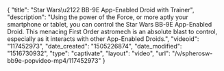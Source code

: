 {
    "title": "Star Wars\u2122 BB-9E App-Enabled Droid with Trainer",
    "description": "Using the power of the Force, or more aptly your smartphone or tablet, you can control the Star Wars BB-9E App-Enabled Droid. This menacing First Order astromech is an absolute blast to control, especially as it interacts with other App-Enabled Droids.",
    "videoid": "117452973",
    "date_created": "1505226874",
    "date_modified": "1516730932",
    "type": "captivate",
    "layout": "video",
    "url": "\/v\/spherosw-bb9e-popvideo-mp4\/117452973"
}